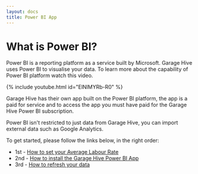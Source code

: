 ```yaml
---
layout: docs
title: Power BI App
---
```


#   What is Power BI?

Power BI is a reporting platform as a service built by Microsoft. Garage Hive uses Power BI to visualise your data. To learn more about the capability of Power BI platform watch this video. 

{% include youtube.html id="ElNlMYRb-R0" %}


Garage Hive has their own app built on the Power BI platform, the app is a paid for service and to access the app you must have paid for the Garage Hive Power BI subscription. 

Power BI isn't restricted to just data from Garage Hive, you can import external data such as Google Analytics. 

To get started, please follow the links below, in the right order:

* 1st - [How to set your Average Labour Rate](https://docs.garagehive.co.uk/docs/garagehive-labour-rate.html "Set Average Labour Rate")
* 2nd - [How to install the Garage Hive Power BI App](https://docs.garagehive.co.uk/docs/powerbi-installing-app.html "How to install the Garage Hive Power BI App")
* 3rd - [How to refresh your data](https://docs.garagehive.co.uk/docs/powerbi-refresh-data.html "How to refresh your data")